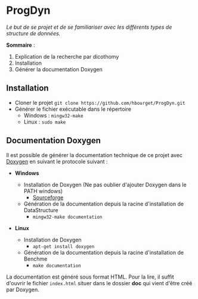
# ProgDyn

*Le but de se projet et de se familiariser avec les différents types de structure de données.*

**Sommaire** :

1. Explication de la recherche par dicothomy
2. Installation
3. Générer la documentation Doxygen

## Installation
  * Cloner le projet ``git clone https://github.com/hbourget/ProgDyn.git``
  * Générer le fichier exécutable dans le répertoire
    * Windows : ``mingw32-make``
    * Linux : ``sudo make`` 
    
## Documentation Doxygen
Il est possible de générer la documentation technique de ce projet avec [Doxygen](https://www.doxygen.nl/index.html) en suivant le protocole suivant :

* **Windows**
  * Installation de Doxygen (Ne pas oublier d'ajouter Doxygen dans le PATH windows)
    * [Sourceforge](https://sourceforge.net/projects/doxygen/files/rel-1.9.2/)
  * Génération de la documentation depuis la racine d'installation de DataStructure
    * `mingw32-make documentation`


* **Linux**
  * Installation de Doxygen 
    * ``apt-get install doxygen``
  * Génération de la documentation depuis la racine d'installation de Benchme
    * ``make documentation``

La documentation est généré sous format HTML. Pour la lire, il suffit d'ouvrir le fichier ``index.html`` situer dans le dossier **doc** qui vient d'être créé par Doxygen.
